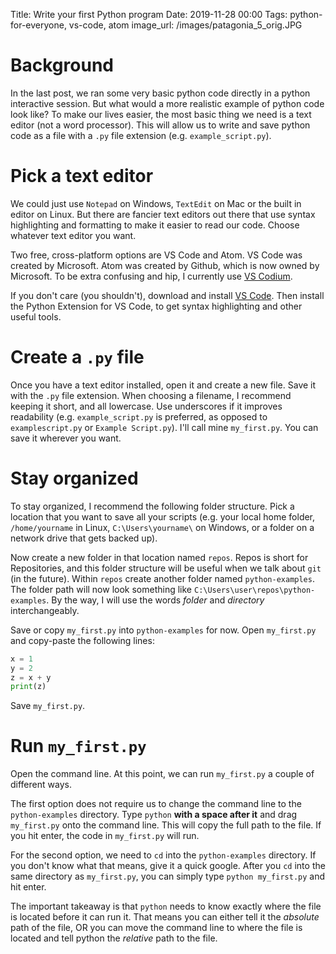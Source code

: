 Title: Write your first Python program
Date: 2019-11-28 00:00
Tags: python-for-everyone, vs-code, atom
image_url: /images/patagonia_5_orig.JPG

# Background
<!-- PELICAN_BEGIN_SUMMARY -->
In the last post, we ran some very basic python code directly in a python interactive session. But what would a more realistic example of python code look like? To make our lives easier, the most basic thing we need is a text editor (not a word processor). This will allow us to write and save python code as a file with a `.py` file extension (e.g. `example_script.py`).
<!-- PELICAN_END_SUMMARY -->

# Pick a text editor
We could just use `Notepad` on Windows, `TextEdit` on Mac or the built in editor on Linux. But there are fancier text editors out there that use syntax highlighting and formatting to make it easier to read our code. Choose whatever text editor you want. 

Two free, cross-platform options are VS Code and Atom. VS Code was created by Microsoft. Atom was created by Github, which is now owned by Microsoft. To be extra confusing and hip, I currently use [VS Codium](https://vscodium.com/). 

If you don't care (you shouldn't), download and install [VS Code](https://code.visualstudio.com/). Then install the Python Extension for VS Code, to get syntax highlighting and other useful tools.

# Create a `.py` file
Once you have a text editor installed, open it and create a new file. Save it with the `.py` file extension. When choosing a filename, I recommend keeping it short, and all lowercase. Use underscores if it improves readability (e.g. `example_script.py` is preferred, as opposed to `examplescript.py` or `Example Script.py`). I'll call mine `my_first.py`. You can save it wherever you want.

# Stay organized
To stay organized, I recommend the following folder structure. Pick a location that you want to save all your scripts (e.g. your local home folder, `/home/yourname` in Linux, `C:\Users\yourname\` on Windows, or a folder on a network drive that gets backed up).

Now create a new folder in that location named `repos`. Repos is short for Repositories, and this folder structure will be useful when we talk about `git` (in the future). Within `repos` create another folder named `python-examples`. The folder path will now look something like `C:\Users\user\repos\python-examples`. By the way, I will use the words *folder* and *directory* interchangeably.

Save or copy `my_first.py` into `python-examples` for now. Open `my_first.py` and copy-paste the following lines:

```python
x = 1
y = 2
z = x + y
print(z)
```
Save `my_first.py`.

# Run `my_first.py`
Open the command line. At this point, we can run `my_first.py` a couple of different ways. 

The first option does not require us to change the command line to the `python-examples` directory. Type `python` **with a space after it** and drag `my_first.py` onto the command line. This will copy the full path to the file. If you hit enter, the code in `my_first.py` will run.

For the second option, we need to `cd` into the `python-examples` directory. If you don't know what that means, give it a quick google. After you `cd` into the same directory as `my_first.py`, you can simply type `python my_first.py` and hit enter.

The important takeaway is that `python` needs to know exactly where the file is located before it can run it. That means you can either tell it the *absolute* path of the file, OR you can move the command line to where the file is located and tell python the *relative* path to the file.
